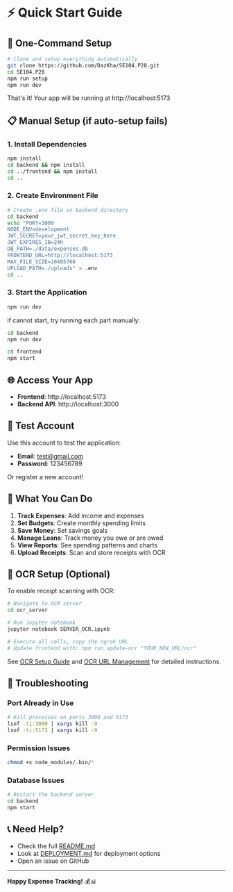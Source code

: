 # ⚡ Quick Start Guide

## 🚀 One-Command Setup

```bash
# Clone and setup everything automatically
git clone https://github.com/DazKha/SE104.P28.git
cd SE104.P28
npm run setup
npm run dev
```

That's it! Your app will be running at http://localhost:5173

## 📋 Manual Setup (if auto-setup fails)

### 1. Install Dependencies
```bash
npm install
cd backend && npm install
cd ../frontend && npm install
cd ..
```

### 2. Create Environment File
```bash
# Create .env file in backend directory
cd backend
echo "PORT=3000
NODE_ENV=development
JWT_SECRET=your_jwt_secret_key_here
JWT_EXPIRES_IN=24h
DB_PATH=./data/expenses.db
FRONTEND_URL=http://localhost:5173
MAX_FILE_SIZE=10485760
UPLOAD_PATH=./uploads" > .env
cd ..
```

### 3. Start the Application
```bash
npm run dev
```

if cannot start, try running each part manually:
```bash
cd backend
npm run dev
```

```bash
cd frontend
npm start
```

## 🌐 Access Your App

- **Frontend**: http://localhost:5173
- **Backend API**: http://localhost:3000

## 👤 Test Account

Use this account to test the application:
- **Email**: test@gmail.com
- **Password**: 123456789

Or register a new account!

## 🎯 What You Can Do

1. **Track Expenses**: Add income and expenses
2. **Set Budgets**: Create monthly spending limits
3. **Save Money**: Set savings goals
4. **Manage Loans**: Track money you owe or are owed
5. **View Reports**: See spending patterns and charts
6. **Upload Receipts**: Scan and store receipts with OCR

## 📱 OCR Setup (Optional)

To enable receipt scanning with OCR:

```bash
# Navigate to OCR server
cd ocr_server

# Run Jupyter notebook
jupyter notebook SERVER_OCR.ipynb

# Execute all cells, copy the ngrok URL
# Update frontend with: npm run update-ocr "YOUR_NEW_URL/ocr"
```

See [OCR Setup Guide](OCR_SETUP.md) and [OCR URL Management](OCR_URL_MANAGEMENT.md) for detailed instructions.

## 🐛 Troubleshooting

### Port Already in Use
```bash
# Kill processes on ports 3000 and 5173
lsof -ti:3000 | xargs kill -9
lsof -ti:5173 | xargs kill -9
```

### Permission Issues
```bash
chmod +x node_modules/.bin/*
```

### Database Issues
```bash
# Restart the backend server
cd backend
npm start
```

## 📞 Need Help?

- Check the full [README.md](README.md)
- Look at [DEPLOYMENT.md](DEPLOYMENT.md) for deployment options
- Open an issue on GitHub

---

**Happy Expense Tracking!** 💰📊 